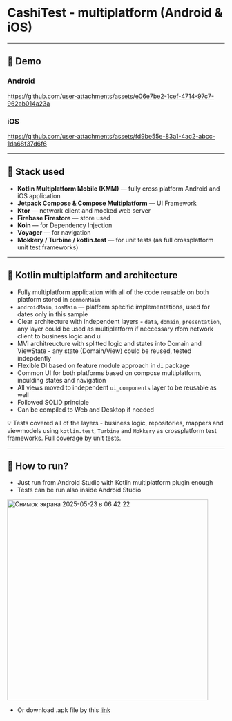 # CashiTest - multiplatform (Android & iOS)

---

## 📱 Demo

### Android

https://github.com/user-attachments/assets/e06e7be2-1cef-4714-97c7-962ab014a23a




### iOS

https://github.com/user-attachments/assets/fd9be55e-83a1-4ac2-abcc-1da68f37d6f6



---

## 🧰 Stack used

- **Kotlin Multiplatform Mobile (KMM)** — fully cross platform Android and iOS application
- **Jetpack Compose & Compose Multiplatform** — UI Framework
- **Ktor** — network client and mocked web server
- **Firebase Firestore** — store used
- **Koin** — for Dependency Injection
- **Voyager** — for navigation
- **Mokkery / Turbine / kotlin.test** — for unit tests (as full crossplatform unit test frameworks)

---

## 🔗 Kotlin multiplatform and architecture

- Fully multiplatform application with all of the code reusable on both platform stored in `commonMain`
- `androidMain`, `iosMain` — platform specific implementations, used for dates only in this sample
- Clear architecture with independent layers - `data`, `domain`, `presentation`, any layer could be used as multiplatform if neccessary rfom network client to business logic and ui
- MVI architreucture with splitted logic and states into Domain and ViewState - any state (Domain/View) could be reused, tested indepdently
- Flexible DI based on feature module approach in `di` package
- Common UI for both platforms based on compose multiplatform, inculding states and navigation
- All views moved to independent `ui_components` layer to be reusable as well
- Followed SOLID principle
- Can be compiled to Web and Desktop if needed

💡 Tests covered all of the layers - business logic, repositories, mappers and viewmodels using `kotlin.test`, `Turbine` and `Mokkery` as crossplatform test frameworks. Full coverage by unit tests.

---

## 🚀 How to run?

- Just run from Android Studio with Kotlin multiplatform plugin enough
- Tests can be run also inside Android Studio 
  
<img width="465" alt="Снимок экрана 2025-05-23 в 06 42 22" src="https://github.com/user-attachments/assets/9b556b07-e4f8-4b4a-899a-2514ed941d52" />

- Or download .apk file by this [link](https://drive.google.com/file/d/1no2EO3aCl-eHZ0-Y2VxEVmcyWbaKUCZY/view?usp=sharing)
